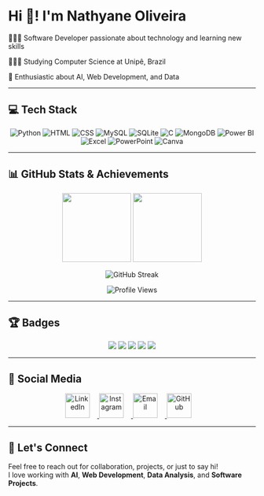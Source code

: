 # Hi 👋! I'm Nathyane Oliveira

👩🏻‍💻 Software Developer passionate about technology and learning new skills  

👩🏻‍🎓 Studying Computer Science at Unipê, Brazil  

👾 Enthusiastic about AI, Web Development, and Data  

---

## 💻 Tech Stack
<p align="center">
  <img src="https://img.icons8.com/color/48/3776AB/python.png" title="Python"/>
  <img src="https://img.icons8.com/color/48/E34F26/html-5.png" title="HTML"/>
  <img src="https://img.icons8.com/color/48/1572B6/css3.png" title="CSS"/>
  <img src="https://img.icons8.com/color/48/CC2927/mysql-logo.png" title="MySQL"/>
  <img src="https://img.icons8.com/color/48/0061B0/sql.png" title="SQLite"/>
  <img src="https://img.icons8.com/color/48/00599C/c-programming.png" title="C"/>
  <img src="https://img.icons8.com/color/48/4DB33D/mongodb.png" title="MongoDB"/>
  <img src="https://img.icons8.com/color/48/F2C811/power-bi.png" title="Power BI"/>
  <img src="https://img.icons8.com/color/48/2A73CC/microsoft-excel-2019.png" title="Excel"/>
  <img src="https://img.icons8.com/color/48/ED7D31/microsoft-powerpoint-2019.png" title="PowerPoint"/>
  <img src="https://img.icons8.com/color/48/FF0000/canva.png" title="Canva"/>
</p>

---

## 📊 GitHub Stats & Achievements
<p align="center">
  <img height="140" src="https://github-readme-stats.vercel.app/api?username=nathyaneoliveira&show_icons=true&theme=neon"/>
  <img height="140" src="https://github-readme-stats.vercel.app/api/top-langs/?username=nathyaneoliveira&layout=compact&langs_count=8&theme=neon"/>
</p>

<p align="center">
  <img src="https://github-readme-streak-stats.herokuapp.com/?user=nathyaneoliveira&theme=neon" alt="GitHub Streak"/>
</p>

<p align="center">
  <img src="https://komarev.com/ghpvc/?username=nathyaneoliveira&style=flat-square&color=39FF14" alt="Profile Views"/>
</p>

---

## 🏆 Badges
<p align="center">
  <img src="https://img.shields.io/badge/Code-Passionate-%2338FF14" />
  <img src="https://img.shields.io/badge/AI-Enthusiast-%2338FF14" />
  <img src="https://img.shields.io/badge/Web-Developer-%2338FF14" />
  <img src="https://img.shields.io/badge/Data-Explorer-%2338FF14" />
  <img src="https://img.shields.io/badge/Student-%2338FF14" />
</p>

---

## 📱 Social Media
<p align="center">
  <a href="https://www.linkedin.com/in/nathyaneoliveira/" target="_blank">
    <img src="https://img.icons8.com/ios-filled/50/0077B5/linkedin.png" width="50" title="LinkedIn" style="margin-right: 15px;"/>
  </a>
  <a href="https://www.instagram.com/nathyaneoliveira/" target="_blank">
    <img src="https://img.icons8.com/ios-filled/50/E4405F/instagram.png" width="50" title="Instagram" style="margin-right: 15px;"/>
  </a>
  <a href="mailto:snathyaneoliveira@hotmail.com" target="_blank">
    <img src="https://img.icons8.com/ios-filled/50/0078D4/ms-outlook.png" width="50" title="Email" style="margin-right: 15px;"/>
  </a>
  <a href="https://github.com/nathyaneoliveira" target="_blank">
    <img src="https://img.icons8.com/ios-glyphs/50/000000/github.png" width="50" title="GitHub" style="margin-right: 15px;"/>
  </a>
</p>

---

## 🌟 Let's Connect
Feel free to reach out for collaboration, projects, or just to say hi!  
I love working with **AI**, **Web Development**, **Data Analysis**, and **Software Projects**.
